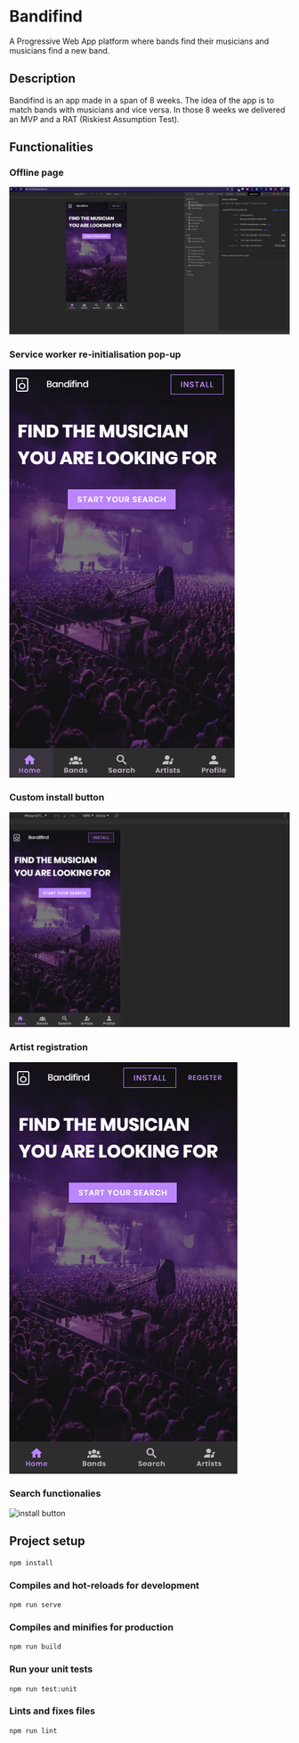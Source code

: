 # Bandifind

A Progressive Web App platform where bands find their musicians and musicians find a new band.

## Description

Bandifind is an app made in a span of 8 weeks. The idea of the app is to match bands with musicians and vice versa. In those 8 weeks we delivered an MVP and a RAT (Riskiest Assumption Test).

## Functionalities

### Offline page

![Offline page](demo/bandifind_offline.gif)

### Service worker re-initialisation pop-up

![Service-worker](demo/gif.gif)

### Custom install button

![install button](demo/gif2.gif)

### Artist registration

![install button](demo/gif3.gif)

### Search functionalies

![install button](demo/gif4.gif)

## Project setup
```
npm install
```

### Compiles and hot-reloads for development
```
npm run serve
```

### Compiles and minifies for production
```
npm run build
```

### Run your unit tests
```
npm run test:unit
```

### Lints and fixes files
```
npm run lint
```
